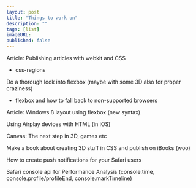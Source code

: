 ```yaml
---
layout: post
title: "Things to work on"
description: ""
tags: [list]
imageURL: 
published: false
---
```


Article: Publishing articles with webkit and CSS
- css-regions

Do a thorough look into flexbox (maybe with some 3D also for proper craziness)
- flexbox and how to fall back to non-supported browsers

Article: Windows 8 layout using flexbox (new syntax)

Using Airplay devices with HTML (in iOS)

Canvas: The next step in 3D, games etc

Make a book about creating 3D stuff in CSS and publish on iBooks (woo)

How to create push notifications for your Safari users

Safari console api for Performance Analysis
(console.time, console.profile/profileEnd, console.markTimeline)